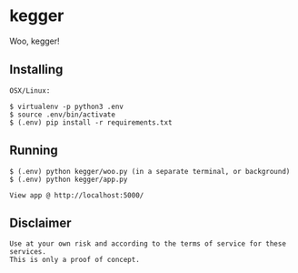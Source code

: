 # kegger #

Woo, kegger!

## Installing ##

	OSX/Linux:

	$ virtualenv -p python3 .env
	$ source .env/bin/activate
	$ (.env) pip install -r requirements.txt

## Running ##

	$ (.env) python kegger/woo.py (in a separate terminal, or background)
	$ (.env) python kegger/app.py

	View app @ http://localhost:5000/

## Disclaimer ##

	Use at your own risk and according to the terms of service for these services.
	This is only a proof of concept.
